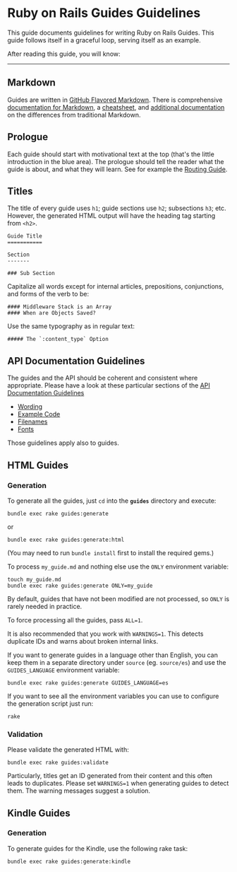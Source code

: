 Ruby on Rails Guides Guidelines
===============================

This guide documents guidelines for writing Ruby on Rails Guides. This guide follows itself in a graceful loop, serving itself as an example.

After reading this guide, you will know:

--------------------------------------------------------------------------------

Markdown
-------

Guides are written in [GitHub Flavored Markdown](http://github.github.com/github-flavored-markdown/). There is comprehensive [documentation for Markdown](http://daringfireball.net/projects/markdown/syntax), a [cheatsheet](http://daringfireball.net/projects/markdown/basics), and [additional documentation](http://github.github.com/github-flavored-markdown/) on the differences from traditional Markdown.

Prologue
--------

Each guide should start with motivational text at the top (that's the little introduction in the blue area). The prologue should tell the reader what the guide is about, and what they will learn. See for example the [Routing Guide](routing.html).

Titles
------

The title of every guide uses `h1`; guide sections use `h2`; subsections `h3`; etc. However, the generated HTML output will have the heading tag starting from `<h2>`.

```
Guide Title
===========

Section
-------

### Sub Section
```

Capitalize all words except for internal articles, prepositions, conjunctions, and forms of the verb to be:

```
#### Middleware Stack is an Array
#### When are Objects Saved?
```

Use the same typography as in regular text:

```
##### The `:content_type` Option
```

API Documentation Guidelines
----------------------------

The guides and the API should be coherent and consistent where appropriate. Please have a look at these particular sections of the [API Documentation Guidelines](api_documentation_guidelines.html:)

* [Wording](api_documentation_guidelines.html#wording)
* [Example Code](api_documentation_guidelines.html#example-code)
* [Filenames](api_documentation_guidelines.html#filenames)
* [Fonts](api_documentation_guidelines.html#fonts)

Those guidelines apply also to guides.

HTML Guides
-----------

### Generation

To generate all the guides, just `cd` into the **`guides`** directory and execute:

```
bundle exec rake guides:generate
```

or

```
bundle exec rake guides:generate:html
```

(You may need to run `bundle install` first to install the required gems.)

To process `my_guide.md` and nothing else use the `ONLY` environment variable:

```
touch my_guide.md
bundle exec rake guides:generate ONLY=my_guide
```

By default, guides that have not been modified are not processed, so `ONLY` is rarely needed in practice.

To force processing all the guides, pass `ALL=1`.

It is also recommended that you work with `WARNINGS=1`. This detects duplicate IDs and warns about broken internal links.

If you want to generate guides in a language other than English, you can keep them in a separate directory under `source` (eg. `source/es`) and use the `GUIDES_LANGUAGE` environment variable:

```
bundle exec rake guides:generate GUIDES_LANGUAGE=es
```

If you want to see all the environment variables you can use to configure the generation script just run:

```
rake
```

### Validation

Please validate the generated HTML with:

```
bundle exec rake guides:validate
```

Particularly, titles get an ID generated from their content and this often leads to duplicates. Please set `WARNINGS=1` when generating guides to detect them. The warning messages suggest a solution.

Kindle Guides
-------------

### Generation

To generate guides for the Kindle, use the following rake task:

```
bundle exec rake guides:generate:kindle
```
